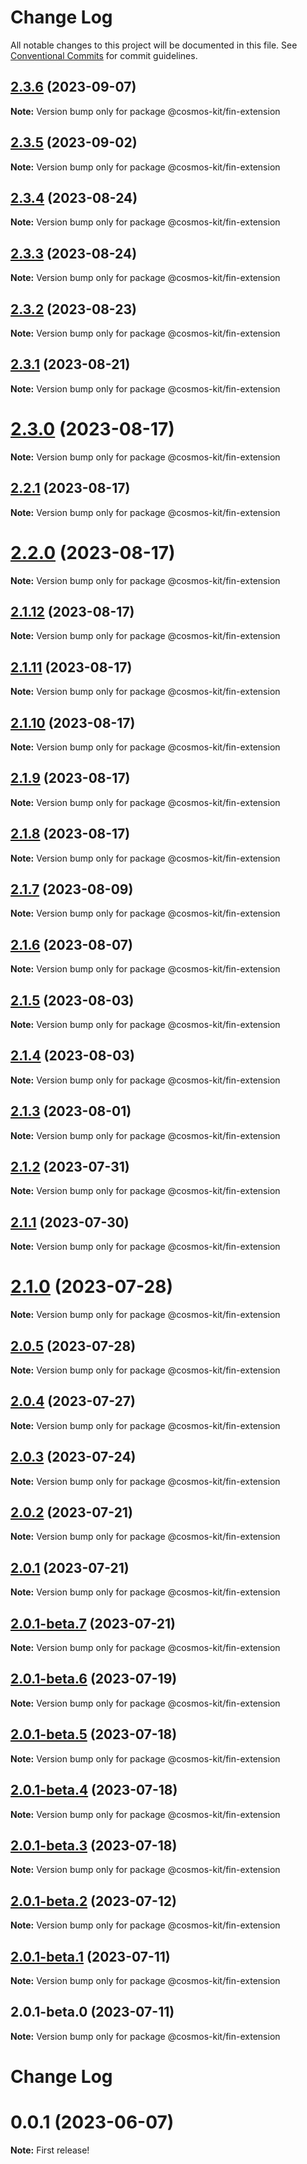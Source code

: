 # Change Log

All notable changes to this project will be documented in this file.
See [Conventional Commits](https://conventionalcommits.org) for commit guidelines.

## [2.3.6](https://github.com/cosmology-tech/cosmos-kit/compare/@cosmos-kit/fin-extension@2.3.5...@cosmos-kit/fin-extension@2.3.6) (2023-09-07)

**Note:** Version bump only for package @cosmos-kit/fin-extension

## [2.3.5](https://github.com/cosmology-tech/cosmos-kit/compare/@cosmos-kit/fin-extension@2.3.4...@cosmos-kit/fin-extension@2.3.5) (2023-09-02)

**Note:** Version bump only for package @cosmos-kit/fin-extension

## [2.3.4](https://github.com/cosmology-tech/cosmos-kit/compare/@cosmos-kit/fin-extension@2.3.3...@cosmos-kit/fin-extension@2.3.4) (2023-08-24)

**Note:** Version bump only for package @cosmos-kit/fin-extension

## [2.3.3](https://github.com/cosmology-tech/cosmos-kit/compare/@cosmos-kit/fin-extension@2.3.2...@cosmos-kit/fin-extension@2.3.3) (2023-08-24)

**Note:** Version bump only for package @cosmos-kit/fin-extension

## [2.3.2](https://github.com/cosmology-tech/cosmos-kit/compare/@cosmos-kit/fin-extension@2.3.1...@cosmos-kit/fin-extension@2.3.2) (2023-08-23)

**Note:** Version bump only for package @cosmos-kit/fin-extension

## [2.3.1](https://github.com/cosmology-tech/cosmos-kit/compare/@cosmos-kit/fin-extension@2.3.0...@cosmos-kit/fin-extension@2.3.1) (2023-08-21)

**Note:** Version bump only for package @cosmos-kit/fin-extension

# [2.3.0](https://github.com/cosmology-tech/cosmos-kit/compare/@cosmos-kit/fin-extension@2.2.1...@cosmos-kit/fin-extension@2.3.0) (2023-08-17)

**Note:** Version bump only for package @cosmos-kit/fin-extension

## [2.2.1](https://github.com/cosmology-tech/cosmos-kit/compare/@cosmos-kit/fin-extension@2.2.0...@cosmos-kit/fin-extension@2.2.1) (2023-08-17)

**Note:** Version bump only for package @cosmos-kit/fin-extension

# [2.2.0](https://github.com/cosmology-tech/cosmos-kit/compare/@cosmos-kit/fin-extension@2.1.12...@cosmos-kit/fin-extension@2.2.0) (2023-08-17)

**Note:** Version bump only for package @cosmos-kit/fin-extension

## [2.1.12](https://github.com/cosmology-tech/cosmos-kit/compare/@cosmos-kit/fin-extension@2.1.11...@cosmos-kit/fin-extension@2.1.12) (2023-08-17)

**Note:** Version bump only for package @cosmos-kit/fin-extension

## [2.1.11](https://github.com/cosmology-tech/cosmos-kit/compare/@cosmos-kit/fin-extension@2.1.10...@cosmos-kit/fin-extension@2.1.11) (2023-08-17)

**Note:** Version bump only for package @cosmos-kit/fin-extension

## [2.1.10](https://github.com/cosmology-tech/cosmos-kit/compare/@cosmos-kit/fin-extension@2.1.9...@cosmos-kit/fin-extension@2.1.10) (2023-08-17)

**Note:** Version bump only for package @cosmos-kit/fin-extension

## [2.1.9](https://github.com/cosmology-tech/cosmos-kit/compare/@cosmos-kit/fin-extension@2.1.8...@cosmos-kit/fin-extension@2.1.9) (2023-08-17)

**Note:** Version bump only for package @cosmos-kit/fin-extension

## [2.1.8](https://github.com/cosmology-tech/cosmos-kit/compare/@cosmos-kit/fin-extension@2.1.7...@cosmos-kit/fin-extension@2.1.8) (2023-08-17)

**Note:** Version bump only for package @cosmos-kit/fin-extension

## [2.1.7](https://github.com/cosmology-tech/cosmos-kit/compare/@cosmos-kit/fin-extension@2.1.6...@cosmos-kit/fin-extension@2.1.7) (2023-08-09)

**Note:** Version bump only for package @cosmos-kit/fin-extension

## [2.1.6](https://github.com/cosmology-tech/cosmos-kit/compare/@cosmos-kit/fin-extension@2.1.5...@cosmos-kit/fin-extension@2.1.6) (2023-08-07)

**Note:** Version bump only for package @cosmos-kit/fin-extension

## [2.1.5](https://github.com/cosmology-tech/cosmos-kit/compare/@cosmos-kit/fin-extension@2.1.4...@cosmos-kit/fin-extension@2.1.5) (2023-08-03)

**Note:** Version bump only for package @cosmos-kit/fin-extension

## [2.1.4](https://github.com/cosmology-tech/cosmos-kit/compare/@cosmos-kit/fin-extension@2.1.3...@cosmos-kit/fin-extension@2.1.4) (2023-08-03)

**Note:** Version bump only for package @cosmos-kit/fin-extension

## [2.1.3](https://github.com/cosmology-tech/cosmos-kit/compare/@cosmos-kit/fin-extension@2.1.2...@cosmos-kit/fin-extension@2.1.3) (2023-08-01)

**Note:** Version bump only for package @cosmos-kit/fin-extension

## [2.1.2](https://github.com/cosmology-tech/cosmos-kit/compare/@cosmos-kit/fin-extension@2.1.1...@cosmos-kit/fin-extension@2.1.2) (2023-07-31)

**Note:** Version bump only for package @cosmos-kit/fin-extension

## [2.1.1](https://github.com/cosmology-tech/cosmos-kit/compare/@cosmos-kit/fin-extension@2.1.0...@cosmos-kit/fin-extension@2.1.1) (2023-07-30)

**Note:** Version bump only for package @cosmos-kit/fin-extension

# [2.1.0](https://github.com/cosmology-tech/cosmos-kit/compare/@cosmos-kit/fin-extension@2.0.5...@cosmos-kit/fin-extension@2.1.0) (2023-07-28)

**Note:** Version bump only for package @cosmos-kit/fin-extension

## [2.0.5](https://github.com/cosmology-tech/cosmos-kit/compare/@cosmos-kit/fin-extension@2.0.4...@cosmos-kit/fin-extension@2.0.5) (2023-07-28)

**Note:** Version bump only for package @cosmos-kit/fin-extension

## [2.0.4](https://github.com/cosmology-tech/cosmos-kit/compare/@cosmos-kit/fin-extension@2.0.3...@cosmos-kit/fin-extension@2.0.4) (2023-07-27)

**Note:** Version bump only for package @cosmos-kit/fin-extension

## [2.0.3](https://github.com/cosmology-tech/cosmos-kit/compare/@cosmos-kit/fin-extension@2.0.2...@cosmos-kit/fin-extension@2.0.3) (2023-07-24)

**Note:** Version bump only for package @cosmos-kit/fin-extension

## [2.0.2](https://github.com/cosmology-tech/cosmos-kit/compare/@cosmos-kit/fin-extension@2.0.1...@cosmos-kit/fin-extension@2.0.2) (2023-07-21)

**Note:** Version bump only for package @cosmos-kit/fin-extension

## [2.0.1](https://github.com/cosmology-tech/cosmos-kit/compare/@cosmos-kit/fin-extension@2.0.1-beta.7...@cosmos-kit/fin-extension@2.0.1) (2023-07-21)

**Note:** Version bump only for package @cosmos-kit/fin-extension

## [2.0.1-beta.7](https://github.com/cosmology-tech/cosmos-kit/compare/@cosmos-kit/fin-extension@2.0.1-beta.6...@cosmos-kit/fin-extension@2.0.1-beta.7) (2023-07-21)

**Note:** Version bump only for package @cosmos-kit/fin-extension

## [2.0.1-beta.6](https://github.com/cosmology-tech/cosmos-kit/compare/@cosmos-kit/fin-extension@2.0.1-beta.5...@cosmos-kit/fin-extension@2.0.1-beta.6) (2023-07-19)

**Note:** Version bump only for package @cosmos-kit/fin-extension

## [2.0.1-beta.5](https://github.com/cosmology-tech/cosmos-kit/compare/@cosmos-kit/fin-extension@2.0.1-beta.4...@cosmos-kit/fin-extension@2.0.1-beta.5) (2023-07-18)

**Note:** Version bump only for package @cosmos-kit/fin-extension

## [2.0.1-beta.4](https://github.com/cosmology-tech/cosmos-kit/compare/@cosmos-kit/fin-extension@2.0.1-beta.3...@cosmos-kit/fin-extension@2.0.1-beta.4) (2023-07-18)

**Note:** Version bump only for package @cosmos-kit/fin-extension

## [2.0.1-beta.3](https://github.com/cosmology-tech/cosmos-kit/compare/@cosmos-kit/fin-extension@2.0.1-beta.2...@cosmos-kit/fin-extension@2.0.1-beta.3) (2023-07-18)

**Note:** Version bump only for package @cosmos-kit/fin-extension

## [2.0.1-beta.2](https://github.com/cosmology-tech/cosmos-kit/compare/@cosmos-kit/fin-extension@2.0.1-beta.1...@cosmos-kit/fin-extension@2.0.1-beta.2) (2023-07-12)

**Note:** Version bump only for package @cosmos-kit/fin-extension

## [2.0.1-beta.1](https://github.com/cosmology-tech/cosmos-kit/compare/@cosmos-kit/fin-extension@2.0.1-beta.0...@cosmos-kit/fin-extension@2.0.1-beta.1) (2023-07-11)

**Note:** Version bump only for package @cosmos-kit/fin-extension

## 2.0.1-beta.0 (2023-07-11)

**Note:** Version bump only for package @cosmos-kit/fin-extension

# Change Log

# 0.0.1 (2023-06-07)

**Note:** First release!
